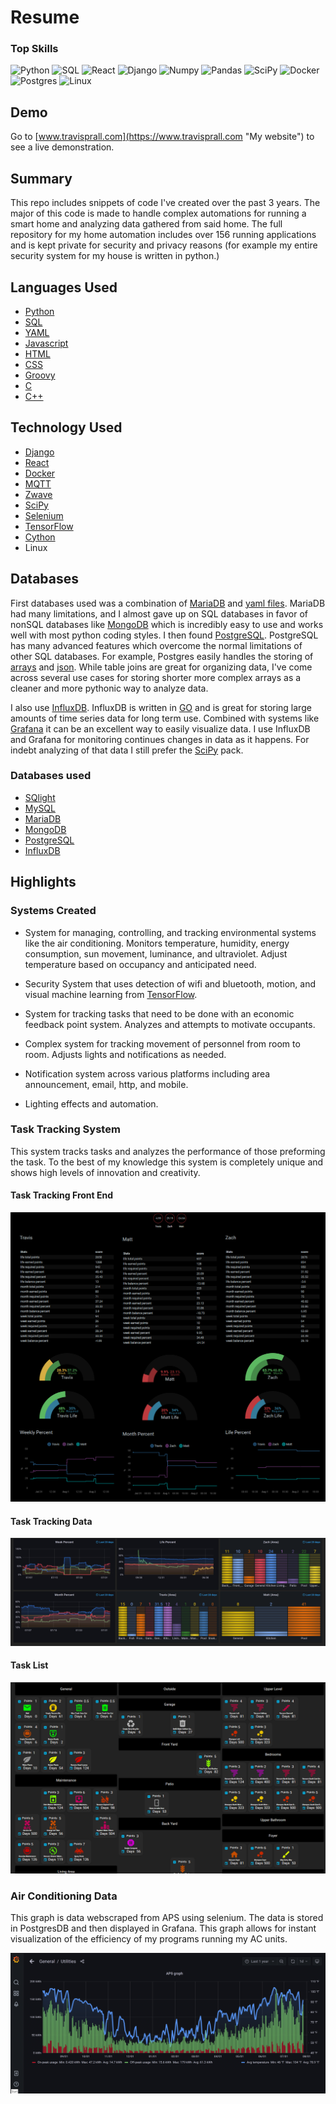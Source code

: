 # Resume
### Top Skills
<img src="https://img.shields.io/badge/Lang-Python-blue" height="20" alt="Python" > 
<img src="https://img.shields.io/badge/Lang-SQL-blue" height="20" alt="SQL" > 
<img src="https://img.shields.io/badge/Lang-React-blue" height="20" alt="React" > 
<img src="https://img.shields.io/badge/Package-Django-add8e6" height="20" alt="Django" > 
<img src="https://img.shields.io/badge/Package-Numpy-add8e6" height="20" alt="Numpy" >  
<img src="https://img.shields.io/badge/Package-Pandas-add8e6" height="20" alt="Pandas" > 
<img src="https://img.shields.io/badge/Package-SciPy-add8e6" height="20" alt="SciPy" > 
<img src="https://img.shields.io/badge/system-Docker-brightgreen" height="20" alt="Docker"> 
<img src="https://img.shields.io/badge/system-Postgres-brightgreen" height="20" alt="Postgres" > 
<img src="https://img.shields.io/badge/system-Linux-brightgreen" height="20" alt="Linux" >

## Demo

Go to [www.travisprall.com](https://www.travisprall.com "My website") to see a live demonstration.

## Summary

This repo includes snippets of code I've created over the past 3 years. The major of this code is made to handle complex automations for running a smart home and 
analyzing data gathered from said home. The full repository for my home automation includes over 156 running applications and is kept private for security and privacy reasons (for example my entire security system for my house is written in python.)


## Languages Used
 + [Python](https://docs.python.org/ "Python Docs")
 + [SQL](https://en.wikipedia.org/wiki/SQL "SQL wiki")
 + [YAML](https://en.wikipedia.org/wiki/YAML "YAML wiki")  
 + [Javascript](https://devdocs.io/javascript/ "Javascript Devdocs") 
 + [HTML](https://en.wikipedia.org/wiki/HTML "HTML wiki")
 + [CSS](https://en.wikipedia.org/wiki/Cascading_Style_Sheets "CSS wiki")
 + [Groovy](http://www.groovy-lang.org/ "Groovy") 
 + [C](https://devdocs.io/c/ "C Devdocs") 
 + [C++](https://devdocs.io/cpp/ "C++ Devdocs") 

## Technology Used
 + [Django](https://www.djangoproject.com/ "Django")
 + [React](https://reactjs.org/ "React")
 + [Docker](https://www.docker.com/ "Docker")
 + [MQTT](https://mqtt.org/ "MQTT")
 + [Zwave](https://en.wikipedia.org/wiki/Z-Wave "Zwave")
 + [SciPy](https://www.scipy.org/ "SciPy Pack")
 + [Selenium](https://www.selenium.dev/ "Selenium Docs")
 + [TensorFlow](https://www.tensorflow.org/ "Tensorflow")
 + [Cython](https://docs.cython.org/en/latest/ "Cython")
 + Linux



## Databases

First databases used was a combination of [MariaDB](https://mariadb.org/ "MariaDB") and [yaml files](https://pypi.org/project/PyYAML/ "YAML Package"). MariaDB had many limitations,  and I almost gave up on SQL databases in favor of nonSQL databases like [MongoDB](https://www.mongodb.com/ "MongoDB") which is incredibly easy to use and works well with most python coding styles. I then found [PostgreSQL](https://www.postgresql.org/ "PostgreSQL"). PostgreSQL has many advanced features which overcome the normal limitations of other SQL databases. For example, Postgres easily handles the storing of [arrays](https://www.postgresql.org/docs/13/arrays.html "Array Data Type") and [json](https://www.postgresql.org/docs/13/datatype-json.html "JSON Data Type"). While table joins are great for organizing data, I've come across several use cases for storing shorter more complex arrays as a cleaner and more pythonic way to analyze data.

I also use [InfluxDB](https://www.influxdata.com/ "InfluxDB"). InfluxDB is written in [GO](https://golang.org/) and is great for storing large amounts of time series data for long term use. Combined with systems like [Grafana](https://grafana.com/) it can be an excellent way to easily visualize data. I use InfluxDB and Grafana for monitoring continues changes in data as it happens. For indebt analyzing of that data I still prefer the [SciPy](https://www.scipy.org/ "SciPy Pack") pack.

### Databases used
+ [SQlight](https://sqlite.org/index.html "SQlight")
+ [MySQL](https://www.mysql.com/ "MySQL")
+ [MariaDB](https://mariadb.org/ "MariaDB")
+ [MongoDB](https://www.mongodb.com/ "MongoDB")
+ [PostgreSQL](https://www.postgresql.org/ "PostgreSQL")
+ [InfluxDB](https://www.influxdata.com/ "InfluxDB")



## Highlights

### Systems Created

+ System for managing, controlling, and tracking environmental systems like the air conditioning. Monitors temperature, humidity, energy consumption, sun movement, luminance, and ultraviolet. Adjust temperature based on occupancy and anticipated need. 

+ Security System that uses detection of wifi and bluetooth, motion, and visual machine learning from [TensorFlow](https://www.tensorflow.org/).

+ System for tracking tasks that need to be done with an economic feedback point system. Analyzes and attempts to motivate occupants.

+ Complex system for tracking movement of personnel from room to room. Adjusts lights and notifications as needed.

+ Notification system across various platforms including area announcement, email, http, and mobile.

+ Lighting effects and automation.


### Task Tracking System


This system tracks tasks and analyzes the performance of those preforming the task. To the best of my knowledge this system is completely unique and shows high levels of innovation and creativity.



#### Task Tracking Front End
![Task Front End](https://github.com/Travis-Prall/resume/blob/main/pics/chore_front_end.png "Task Front End")
#### Task Tracking Data
![Chore Data Graph](https://github.com/Travis-Prall/resume/blob/main/pics/chore_data.png "Chore Data")
#### Task List
![Task List](https://github.com/Travis-Prall/resume/blob/main/pics/chore_list.png "Task List")


### Air Conditioning Data


This graph is data webscraped from APS using selenium. The data is stored in PostgresDB and then displayed in Grafana. This graph allows for instant visualization of the efficiency of my programs running my AC units.


![Grafana](https://github.com/Travis-Prall/resume/blob/main/pics/grafana_ac_data.png "Grafana AC Graph")
